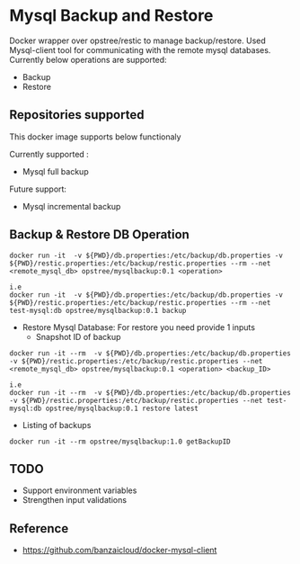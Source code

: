 # Mysql Backup and Restore

Docker wrapper over opstree/restic to manage backup/restore. Used Mysql-client tool for communicating with the remote mysql databases.
Currently below operations are supported:
* Backup
* Restore

## Repositories supported
This docker image supports below functionaly

Currently supported :
* Mysql full backup

Future support:
* Mysql incremental backup

## Backup & Restore DB Operation

```
docker run -it  -v ${PWD}/db.properties:/etc/backup/db.properties -v ${PWD}/restic.properties:/etc/backup/restic.properties --rm --net <remote_mysql_db> opstree/mysqlbackup:0.1 <operation>

i.e
docker run -it  -v ${PWD}/db.properties:/etc/backup/db.properties -v ${PWD}/restic.properties:/etc/backup/restic.properties --rm --net test-mysql:db opstree/mysqlbackup:0.1 backup
```

* Restore Mysql Database:
For restore you need provide 1 inputs
  * Snapshot ID of backup

```
docker run -it --rm  -v ${PWD}/db.properties:/etc/backup/db.properties -v ${PWD}/restic.properties:/etc/backup/restic.properties --net <remote_mysql_db> opstree/mysqlbackup:0.1 <operation> <backup_ID>

i.e
docker run -it --rm  -v ${PWD}/db.properties:/etc/backup/db.properties -v ${PWD}/restic.properties:/etc/backup/restic.properties --net test-mysql:db opstree/mysqlbackup:0.1 restore latest
```
* Listing of backups
```
docker run -it --rm opstree/mysqlbackup:1.0 getBackupID
```  
## TODO
* Support environment variables
* Strengthen input validations

## Reference
* https://github.com/banzaicloud/docker-mysql-client
